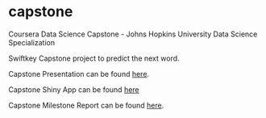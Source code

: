 # capstone
Coursera Data Science Capstone - Johns Hopkins University Data Science Specialization 
 
Swiftkey Capstone project to predict the next word.
 
Capstone Presentation can be found [here](http://rpubs.com/cjustc/196056). 
 
Capstone Shiny App can be found [here](https://minionapp.shinyapps.io/nextApp/) 
 
Capstone Milestone Report can be found [here](http://rpubs.com/cjustc/189181).

